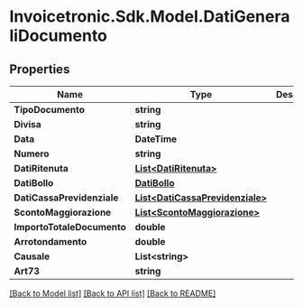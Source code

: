 # Invoicetronic.Sdk.Model.DatiGeneraliDocumento

## Properties

Name | Type | Description | Notes
------------ | ------------- | ------------- | -------------
**TipoDocumento** | **string** |  | [optional] 
**Divisa** | **string** |  | [optional] 
**Data** | **DateTime** |  | [optional] 
**Numero** | **string** |  | [optional] 
**DatiRitenuta** | [**List&lt;DatiRitenuta&gt;**](DatiRitenuta.md) |  | [optional] 
**DatiBollo** | [**DatiBollo**](DatiBollo.md) |  | [optional] 
**DatiCassaPrevidenziale** | [**List&lt;DatiCassaPrevidenziale&gt;**](DatiCassaPrevidenziale.md) |  | [optional] 
**ScontoMaggiorazione** | [**List&lt;ScontoMaggiorazione&gt;**](ScontoMaggiorazione.md) |  | [optional] 
**ImportoTotaleDocumento** | **double** |  | [optional] 
**Arrotondamento** | **double** |  | [optional] 
**Causale** | **List&lt;string&gt;** |  | [optional] 
**Art73** | **string** |  | [optional] 

[[Back to Model list]](../../README.md#documentation-for-models) [[Back to API list]](../../README.md#documentation-for-api-endpoints) [[Back to README]](../../README.md)

